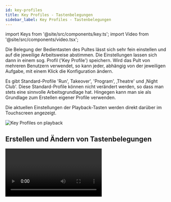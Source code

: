 ```yaml
---
id: key-profiles
title: Key Profiles - Tastenbelegungen
sidebar_label: Key Profiles - Tastenbelegungen
---
```


import Keys from '@site/src/components/key.ts';
import Video from '@site/src/components/video.tsx';

Die Belegung der Bedientasten des Pultes lässt sich sehr fein einstellen
und auf die jeweilige Arbeitsweise abstimmen. Die Einstellungen lassen
sich dann in einem sog. Profil ('Key Profile') speichern. Wird das Pult
von mehreren Benutzern verwendet, so kann jeder, abhängig von der
jeweiligen Aufgabe, mit einem Klick die Konfiguration ändern.

Es gibt Standard-Profile 'Run', Takeover', 'Program', ‚Theatre' und
‚Night Club'. Diese Standard-Profile können nicht verändert werden, so
dass man stets eine sinnvolle Arbeitsgrundlage hat. Hingegen kann man
sie als Grundlage zum Erstellen eigener Profile verwenden.

Die aktuellen Einstellungen der Playback-Tasten werden direkt darüber im
Touchscreen angezeigt.

![Key Profiles on playback](/docs/images/Playback-Faders-with-key-profiles-applied.png)

## Erstellen und Ändern von Tastenbelegungen

<Video videoId="CxHQV4sP_sA" title="Key Profiles" />

Zum Erstellen eines solchen Profils öffnen Sie mit <Keys.HardKey>Avo</Keys.HardKey> + 
<Keys.HardKey>Disk</Keys.HardKey> das System-Menü und drücken <Keys.SoftKey>Key Profiles</Keys.SoftKey>. Darauf 
öffnet sich das Menü 'Manage Profiles', mit dem man die verschiedenen 
Profile anzeigen ('View'), ändern ('Edit'), löschen ('Delete') oder 
ein neues erstellen ('Add') kann.

Key Profiles kann man ebenso in den Playback-Optionen neu anlegen sowie
auswählen (Reiter ‚Handle').

Key Profiles (Tastenbelegungen) können auch im Fenster '[Show Library](../titan-basics/show-library.md#der-reiter-key-profiles-tastenprofile)'
angezeigt werden.

Beim Erstellen eines neuen ('Add') lässt sich eines der bestehenden
auswählen, das zunächst kopiert wird, um die Einstellungen von diesem zu
übernehmen.

Auch im normalen 'Program'-Modus lassen sich die Profile ändern: halten
Sie dazu <Keys.HardKey>AVO</Keys.HardKey> gedrückt und wählen <Keys.SoftKey>Edit Current Key Profile</Keys.SoftKey>. Ist
das aktuelle Profil eines der schreibgeschützten, so erscheint die
Aufforderung zur Anlage eines neuen bzw. Auswahl eines anderen
bestehenden Profiles.

Die aktuellen Einstellungen für die verschiedenen Tastentypen
(<Keys.SoftKey>schwarz</Keys.SoftKey>, <Keys.SoftKey>blau</Keys.SoftKey>, <Keys.SoftKey>grau</Keys.SoftKey>, und - soweit zutreffend -
<Keys.SoftKey>touch</Keys.SoftKey> (die Touchscreen-Schaltflächen und Executor-Tasten))
 werden links im Bildschirm angezeigt. Über schwarze Tasten verfügt 
 nur das Sapphire Touch, außerdem können bei den virtuellen Fadern 
 schwarze Tasten aktiviert werden.

![Editing a Key Profile](/docs/images/Editing-a-Key-Profile.png)

## Tastenfunktionen

Es lassen sich folgende Tastengruppen einzeln einstellen (graue oder
blaue Tasten für 'Fixtures' und ‚Palettes' gibt es nur bei Pearl Expert;
auf den anderen Pulten sind diese Optionen ohne Funktion):

### Fixtures
Die blaue, graue sowie 'touch'-Taste lassen sich als
&nbsp;**Disabled** (deaktiviert), **Select** (Auswahltaste), **Flash**, **Swop** und
&nbsp;**Latch** (Einrasten) konfigurieren. 

>	Die 'Latch'-Funktion wirkt wie das Stellen des Faders auf 100%, und 
	auf 0% bei der zweiten Betätigung.

### Groups
Die blaue, graue sowie 'touch'-Taste lassen sich als **Disabled**,
&nbsp;**Select Group**, **Flash Fixtures**, **Timed Flash**, **Flash Master**, **Timed Flash
Master**, **Swop Fixtures** konfigurieren, siehe auch [Geräte-Gruppen](../controlling-fixtures/fixture-groups.md).

>	Die Option **Group/Flash takes precedence** bezieht sich nur auf das 
	Pearl Expert, bei dem es möglich ist, auf Fadern Playbacks zu speichern
	und auf den zugehörigen Flash-Tasten Gruppen abzulegen.

### Palettes

Paletten-Tasten/Schaltflächen können **Disabled** (deaktiviert) sein oder mit
&nbsp;**Select Palette** die Palette anwählen.

Mit **Palette is fired ignoring/with its times** wird festgelegt, ob beim
Aufrufen von Paletten gespeicherte Zeiten berücksichtigt werden oder nicht, 
siehe [Paletten mit Zeiten](../palettes/timing-with-palettes).
Dies ist besonders interessant beim [Improvisieren (Busking) mit Paletten](../running-the-show/playback-controls.md#improvisieren-busking-mit-paletten).

>   Die Option **Palette/Flash takes precedence** bezieht sich nur auf das 
	Pearl Expert, bei dem es möglich ist, auf Fadern Playbacks zu speichern
	und auf den zugehörigen Flash-Tasten Paletten abzulegen.

### Cues

Die Tasten und Schaltflächen können belegt werden mit **Disabled**, **Flash**,
&nbsp;**Timed Flash**, **Swop**, **Latch**, **Preload**, **Go**, **Tap Tempo**, 
&nbsp;**Release** und **Select If**.

### Chases

Die Tasten und Schaltflächen können belegt werden mit **Disabled**, **Flash**,
&nbsp;**Timed Flash**, **Swop**, **Latch**, **Go**, **Stop**, **Preload**, **Connect**, 
&nbsp;**Tap Tempo**, **Release**, **Select If**.

### Cue Lists

Dies betrifft das [Abrufen von Cuelisten](../cue-lists/cue-list-playback.md), und
es stehen folgende Einstellungen für die Tasten und den Button zur Verfügung:

Einstellung | Funktion
---|---
Disabled | Die Taste hat keine Funktion.
Flash | Alle Dimmerkanäle des Cues springen auf den programmierten Pegel und kehren danach zum vorherigen Wert zurück.
Flash and Go | Wie Flash, aber mit Loslassen der Taste wird der nächste Cue aufgerufen.
Timed Flash | Wie Flash, aber unter Berücksichtigung der eingestellten Fadezeiten.
Timed Flash and Go | Flash mit Berücksichtigung der Fadezeiten sowie Weiterschalten bei Loslassen.
Swop | Wie Flash, aber alle anderen Geräte werden solange dunkelgeschaltet.
Latch | Wie Flash, aber Dimmerkanäle bleiben nach dem Loslassen bis zum erneuten Betätigen aktiv.
Go | Der nächste Cue wird unter Berücksichtigung der eingestellten Zeit aktiviert.
Stop | Alle Überblendvorgänge werden angehalten.
Preload | LTP-Kanäle von Geräten, die gerade dunkel sind, werden auf den als nächstes aktiven Wert eingestellt.
Connect | Verbindet die Cueliste mit der Ablaufsteuerung (ebenso wie die Taste <Keys.HardKey>Connect / Cue</Keys.HardKey> gefolgt von der Anwahl der Cueliste).
Tap Tempo | Geschwindigkeitssteuerung durch Tippen im Takt.
Next Cue - | Geht einen Cue zurück.
Next Cue + | Geht einen Cue vorwärts.
Review Live Cue | Aktuellen Cue nochmals mit Fadezeiten einblenden.
Cut Next Cue to Live | Nächsten Cue ohne Fadezeiten aktivieren.
Snap Back | Einen Cue zurückgehen, ohne Fadezeiten zu berücksichtigen.
Go Back | Einen Cue zurück, mit Fadezeiten.
Release | Playback releasen, unter Berücksichtigung der eingestellten Release-Zeit.
Select If | Alle Geräte im aktuellen Cue auswählen.

### Macros
Kann gesetzt werden auf **Select** (Auswahl) oder **Disabled**.

>   Die Option **Macro/Flash takes precedence** bezieht sich nur auf das 
	Pearl Expert, bei dem es möglich ist, auf Fadern Playbacks zu speichern
	und auf den zugehörigen Flash-Tasten Macros abzulegen.

### Options

Damit lässt sich die Schnellspeicherfunktion ('Quick
Record') beim Doppelklick auf freie Schaltflächen deaktivieren.

### Masters

Es gibt unterschiedliche Einstellungen für <Keys.SoftKey>Standard Masters</Keys.SoftKey> und den 
<Keys.SoftKey>Scene Master</Keys.SoftKey>.

Für normale Master gibt es die Optionen **Disabled**, **Selection**, **Flash**, 
&nbsp;**Latch**, **Connect**, **Tap Tempo**, **Nudge Up**, **Nudge Down**, **Release**, **Reset Multiplier**, **Multiplier x2**, **Freeze**.

Manche davon gelten nur für bestimmte Master, z.B. gibt es Multiplier 
nur für BPM-Master, siehe [Optionen für BPM-Master](../running-the-show/playback-controls.md#optionen-für-bpm-master). Mit
Freeze können Shapes und Chaser vorübergehend angehalten werden; bei
einem Intensity-Master wirkt Freeze als Blackout.

Für den Scene Master gibt es die Optionen **Disabled**, **Preload Scene Mode**, 
&nbsp;**Exit Scene Mode**, **Enter Scene Mode**, **Commit Changes**, 
&nbsp;**Commit Changes and Exit Scene Mode**, **Enter or Exit Scene Mode**, 
&nbsp;**Enter or Commit Scene Mode**,**Reset Scene Mode**. Siehe 
[Scene Master](../running-the-show/playback-controls.md#scene-master).

## Die Tastenbelegung wechseln

Zur Auswahl einer Tastenbelegung halten Sie die <Keys.HardKey>AVO</Keys.HardKey>-Taste gedrückt
und drücken dazu <Keys.SoftKey>Select Key Profile</Keys.SoftKey>. Damit wird das Key Profile für 
alle Tasten geändert, für die nicht individuell eins ausgewählt ist.

## Tastenbelegungen für einzelne Speicherplätze

Jedem Speicherplatz lässt sich eine gesonderte Tastenbelegung zuordnen.
Damit können die einzelnen Tasten für jeden Speicherplatz anders
konfiguriert werden. Dazu wählt man <Keys.HardKey>Options</Keys.HardKey> oder <Keys.SoftKey>Options</Keys.SoftKey>, dann das 
Playback, die Option <Keys.SoftKey>Handle</Keys.SoftKey> und dann <Keys.SoftKey>Key Profile</Keys.SoftKey>. Steht die 
Auswahl auf <Keys.SoftKey>Global</Keys.SoftKey>, so werden die allgemeinen
Tasteneinstellungen verwendet.

Das Tastenprofil für einzelne Playbacks lässt sich wie folgt schnell ändern:
halten Sie die Taste <Keys.HardKey>Options</Keys.HardKey> gedrückt und wählen Sie das Playback. Sie 
können nun das gewüschte Profil wählen, und die Auswahl wird sofort wirksam.
